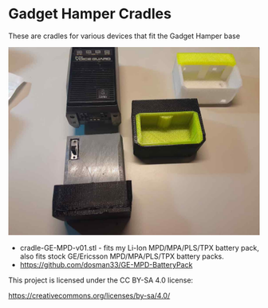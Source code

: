 # Gadget Hamper Cradles

These are cradles for various devices that fit the Gadget Hamper base

![HTML formatted MPD battery cradle log](/cradles/GE_MPD_battery_cradle.jpg)

- cradle-GE-MPD-v01.stl - fits my Li-Ion MPD/MPA/PLS/TPX battery pack, also fits stock GE/Ericsson MPD/MPA/PLS/TPX battery packs.
- https://github.com/dosman33/GE-MPD-BatteryPack


This project is licensed under the CC BY-SA 4.0 license: 

https://creativecommons.org/licenses/by-sa/4.0/
